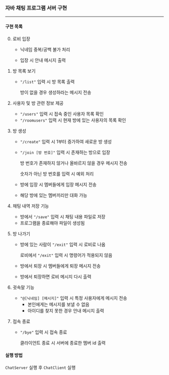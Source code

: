 ### 자바 채팅 프로그램 서버 구현

<hr>


#### 구현 목록

0. 로비 입장

   - 닉네임 중복/공백 불가 처리

   - 입장 시 안내 메시지 출력



1. 방 목록 보기

   - `"/list"` 입력 시 방 목록 출력

     방이 없을 경우 생성하라는 메시지 전송



2. 사용자 및 방 관련 정보 제공
   - `"/users"` 입력 시 접속 중인 사용자 목록 확인
   - `"/roomusers"` 입력 시 현재 방에 있는 사용자의 목록 확인



3. 방 생성

   - `"/create"` 입력 시 1부터 증가하여 새로운 방 생성


   - `"/join [방 번호]"` 입력 시 존재하는 방으로 입장

     방 번호가 존재하지 않거나 올바르지 않을 경우 메시지 전송

     숫자가 아닌 방 번호를 입력 시 예외 처리


   - 방에 입장 시 멤버들에게 입장 메시지 전송


   - 해당 방에 있는 멤버끼리만 대화 가능



4. 채팅 내역 저장 기능
   - 방에서 `"/save"` 입력 시 채팅 내용 파일로 저장
   - 프로그램을 종료해야 파일이 생성됨



4. 방 나가기

   - 방에 있는 사람이 `"/exit"` 입력 시 로비로 나옴

     로비에서 `"/exit"` 입력 시 명령어가 적용되지 않음


   - 방에서 퇴장 시 멤버들에게 퇴장 메시지 전송
   - 방에서 퇴장하면 로비 메시지 다시 출력



5. 귓속말 기능
   - `"@[닉네임] [메시지]"` 입력 시 특정 사용자에게 메시지 전송
     - 본인에게는 메시지를 보낼 수 없음
     - 아이디를 찾지 못한 경우 안내 메시지 출력



6. 접속 종료

   - `"/bye"` 입력 시 접속 종료

     클라이언트 종료 시 서버에 종료한 멤버 id 출력



#### 실행 방법

`ChatServer` 실행 후 `ChatClient` 실행
